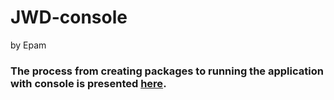 # JWD-console
by Epam


### The process from creating packages to running the application with console is presented [here](https://docs.google.com/document/d/1qYXjPFZ2Hr-kBCR_P9XMTzl4TygnufubEQOkdroZDfI/edit?usp=sharing).
